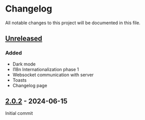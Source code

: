 # Changelog
All notable changes to this project will be documented in this file.

## [Unreleased]
### Added
- Dark mode
- I18n Internationalization phase 1
- Websocket communication with server
- Toasts
- Changelog page

## [2.0.2] - 2024-06-15
Initial commit

[Unreleased]: https://github.com/jmconde/SPTProfileConnectWeb/compare/2.0.2...HEAD
[2.0.2]: https://github.com/jmconde/SPTProfileConnectWeb/releases/tag/2.0.2
